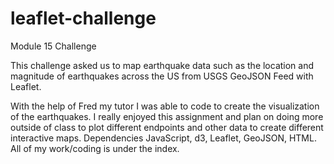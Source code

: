 # leaflet-challenge
Module 15 Challenge

This challenge asked us to map earthquake data such as the location and magnitude of earthquakes across the US from USGS GeoJSON Feed with Leaflet.

With the help of Fred my tutor I was able to code to create the visualization of the earthquakes. I really enjoyed this assignment and plan on doing more outside of class to plot different endpoints and other data to create different interactive maps. Dependencies JavaScript, d3, Leaflet, GeoJSON, HTML. All of my work/coding is under the index.



